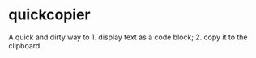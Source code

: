 # quickcopier

A quick and dirty way to 1. display text as a code block; 2. copy it to the clipboard. 
 

